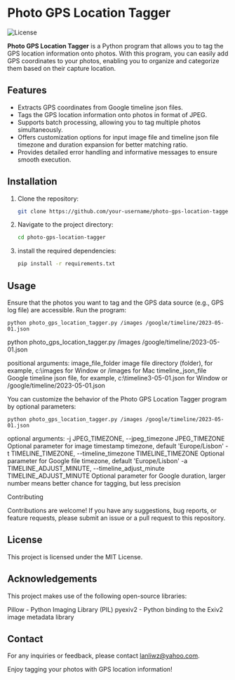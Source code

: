 # Photo GPS Location Tagger

![License](https://img.shields.io/badge/License-MIT-blue.svg)

**Photo GPS Location Tagger** is a Python program that allows you to tag the GPS location information onto photos. With this program, you can easily add GPS coordinates to your photos, enabling you to organize and categorize them based on their capture location.

## Features

- Extracts GPS coordinates from Google timeline json files.
- Tags the GPS location information onto photos in format of JPEG.
- Supports batch processing, allowing you to tag multiple photos simultaneously.
- Offers customization options for input image file and timeline json file timezone and duration expansion for better matching ratio.
- Provides detailed error handling and informative messages to ensure smooth execution.

## Installation

1. Clone the repository:

   ```bash
   git clone https://github.com/your-username/photo-gps-location-tagger.git


2. Navigate to the project directory:
    ```bash
    cd photo-gps-location-tagger
3. install the required dependencies:
   ```bash
   pip install -r requirements.txt

## Usage

Ensure that the photos you want to tag and the GPS data source (e.g., GPS log file) are accessible.
Run the program:
   ```commandline
   python photo_gps_location_tagger.py /images /google/timeline/2023-05-01.json
   ```
   python photo_gps_location_tagger.py /images /google/timeline/2023-05-01.json

   
positional arguments:
image_file_folder     image file directory (folder), for example, c:\images for Window or /images for Mac
timeline_json_file    Google timeline json file, for example, c:\timeline 3-05-01.json for Window or /google/timeline/2023-05-01.json



You can customize the behavior of the Photo GPS Location Tagger program by optional parameters:
   ```
   python photo_gps_location_tagger.py /images /google/timeline/2023-05-01.json
   ```
   
    
   
optional arguments:
-j JPEG_TIMEZONE, --jpeg_timezone JPEG_TIMEZONE
                        Optional parameter for image timestamp timezone, default 'Europe/Lisbon'
-t TIMELINE_TIMEZONE, --timeline_timezone TIMELINE_TIMEZONE
                        Optional parameter for Google file timezone, default 'Europe/Lisbon'
-a TIMELINE_ADJUST_MINUTE, --timeline_adjust_minute TIMELINE_ADJUST_MINUTE
                        Optional parameter for Google duration, larger number means better chance for tagging, but less precision


Contributing

Contributions are welcome! If you have any suggestions, bug reports, or feature requests, please submit an issue or a pull request to this repository.

## License

This project is licensed under the MIT License.

## Acknowledgements

This project makes use of the following open-source libraries:

Pillow - Python Imaging Library (PIL)
pyexiv2 - Python binding to the Exiv2 image metadata library

## Contact

For any inquiries or feedback, please contact lanliwz@yahoo.com.

Enjoy tagging your photos with GPS location information!
